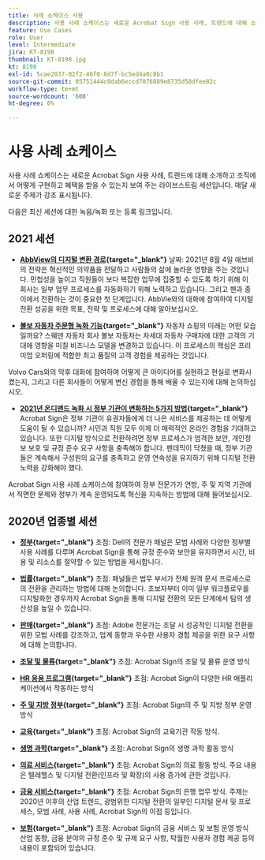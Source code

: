 ```yaml
---
title: 사례 쇼케이스 사용
description: 사용 사례 쇼케이스는 새로운 Acrobat Sign 사용 사례, 트렌드에 대해 소개하고, 조직이 이를 구현하고 혜택을 받는 방법을 보여주는 라이브스트림 세션입니다
feature: Use Cases
role: User
level: Intermediate
jira: KT-8198
thumbnail: KT-8198.jpg
kt: 8198
exl-id: 5cae2037-02f2-46f0-8d7f-bc5ed4a8c8b1
source-git-commit: 05751444c0dab6eccd7076889e8735d58dfee82c
workflow-type: tm+mt
source-wordcount: '608'
ht-degree: 0%

---
```


# 사용 사례 쇼케이스

사용 사례 쇼케이스는 새로운 Acrobat Sign 사용 사례, 트렌드에 대해 소개하고 조직에서 어떻게 구현하고 혜택을 받을 수 있는지 보여 주는 라이브스트림 세션입니다. 매달 새로운 주제가 강조 표시됩니다.

다음은 최신 세션에 대한 녹음/녹화 또는 등록 링크입니다.

## 2021 세션

* **[AbbView의 디지털 변환 경로](https://use-case-showcase-with-abbvie.joinus.adobeevents.com/){target="_blank"}**
날짜: 2021년 8월 4일
애브비의 전략은 혁신적인 의약품을 전달하고 사람들의 삶에 놀라운 영향을 주는 것입니다. 민첩성을 높이고 직원들이 보다 복잡한 업무에 집중할 수 있도록 하기 위해 이 회사는 일부 업무 프로세스를 자동화하기 위해 노력하고 있습니다. 그리고 펜과 종이에서 전환하는 것이 중요한 첫 단계입니다. AbbVie와의 대화에 참여하여 디지털 전환 성공을 위한 목표, 전략 및 프로세스에 대해 알아보십시오.

* **[볼보 자동차 주문형 녹화 기능](https://gateway.on24.com/wcc/eh/2172296/lp/2963219/adobe-sign-use-case-showcase%3A-featuring-volvo-cars/){target="_blank"}**
자동차 쇼핑의 미래는 어떤 모습일까요? 스웨덴 자동차 회사 볼보 자동차는 차세대 자동차 구매자에 대한 고객의 기대에 영향을 미칠 비즈니스 모델을 변경하고 있습니다. 이 프로세스의 핵심은 프리미엄 오퍼링에 적합한 최고 품질의 고객 경험을 제공하는 것입니다.

Volvo Cars와의 막후 대화에 참여하여 어떻게 큰 아이디어를 실현하고 현실로 변화시켰는지, 그리고 다른 회사들이 어떻게 변신 경험을 통해 배울 수 있는지에 대해 논의하십시오.

* **[2021년 온디맨드 녹화 시 정부 기관이 변화하는 5가지 방법](https://gateway.on24.com/wcc/eh/2172296/lp/2790280/5-ways-government-agencies-will-transform-in-2021-/){target="_blank"}**
Acrobat Sign은 정부 기관이 유권자들에게 더 나은 서비스를 제공하는 데 어떻게 도움이 될 수 있습니까? 시민과 직원 모두 이제 더 매력적인 온라인 경험을 기대하고 있습니다. 또한 디지털 방식으로 전환하려면 정부 프로세스가 엄격한 보안, 개인정보 보호 및 규정 준수 요구 사항을 충족해야 합니다. 팬데믹이 닥쳤을 때, 정부 기관들은 계속해서 구성원의 요구를 충족하고 운영 연속성을 유지하기 위해 디지털 전환 노력을 강화해야 했다.

Acrobat Sign 사용 사례 쇼케이스에 참여하여 정부 전문가가 연방, 주 및 지역 기관에서 직면한 문제와 정부가 계속 운영되도록 혁신을 지속하는 방법에 대해 들어보십시오.

## 2020년 업종별 세션

* **[정부](https://event.on24.com/wcc/r/2790280/7FFF27458A6834FDF8C73C5149637590?partnerref=EXL){target="_blank"}**
초점: Dell의 전문가 패널은 모범 사례와 다양한 정부별 사용 사례를 다루며 Acrobat Sign을 통해 규정 준수와 보안을 유지하면서 시간, 비용 및 리소스를 절약할 수 있는 방법을 제시합니다.

* **[법률](https://event.on24.com/wcc/r/2634329/292CA0B317E56600A114508CC55376BF?partnerref=EXL){target="_blank"}**
초점: 패널들은 법무 부서가 전체 원격 문서 프로세스로의 전환을 관리하는 방법에 대해 논의합니다. 초보자부터 이미 일부 워크플로우를 디지털화한 경우까지 Acrobat Sign을 통해 디지털 전환의 모든 단계에서 팀의 생산성을 높일 수 있습니다.

* **[판매](https://acrobat.adobe.com/us/en/business/webinars/adobe-sign-use-case-showcase-sales.html){target="_blank"}**
초점: Adobe 전문가는 조달 시 성공적인 디지털 전환을 위한 모범 사례를 강조하고, 업계 동향과 우수한 사용자 경험 제공을 위한 요구 사항에 대해 논의합니다.

* **[조달 및 물류](https://event.on24.com/wcc/r/2514418/278FB6F16C198E2B866CF487AF9514F6){target="_blank"}**
초점: Acrobat Sign의 조달 및 물류 운영 방식

* **[HR 응용 프로그램](https://event.on24.com/wcc/r/2351937/D9E34A102F309DFCAF0D07D5192BD66D){target="_blank"}**
초점: Acrobat Sign이 다양한 HR 애플리케이션에서 작동하는 방식

* **[주 및 지방 정부](https://event.on24.com/wcc/r/2351937/D9E34A102F309DFCAF0D07D5192BD66D){target="_blank"}**
초점: Acrobat Sign의 주 및 지방 정부 운영 방식

* **[교육](https://event.on24.com/wcc/r/2241711/762243D5EE65DAC44D3AE7BCCD3388A7){target="_blank"}**
초점: Acrobat Sign의 교육기관 작동 방식.

* **[생명 과학](https://event.on24.com/wcc/r/2204781/2C266134D08DDE48E17C77746F192AA6){target="_blank"}**
초점: Acrobat Sign의 생명 과학 활동 방식

* **[의료 서비스](https://event.on24.com/wcc/r/2202626/1D60C42BD396AE273CB09CF53F1051BE){target="_blank"}**
초점: Acrobat Sign의 의료 활동 방식. 주요 내용은 텔레헬스 및 디지털 전환(인프라 및 확장)의 사용 증가에 관한 것입니다.

* **[금융 서비스](https://event.on24.com/wcc/r/2177152/40A4315A5D32F21AFB5EB03E25C15992){target="_blank"}**
초점: Acrobat Sign의 은행 업무 방식. 주제는 2020년 이후의 산업 트렌드, 광범위한 디지털 전환의 일부인 디지털 문서 및 프로세스, 모범 사례, 사용 사례, Acrobat Sign의 이점 등입니다.

* **[보험](https://event.on24.com/wcc/r/2162717/1449ED610AD3B545004079728D9AE0F6){target="_blank"}**
초점: Acrobat Sign의 금융 서비스 및 보험 운영 방식 산업 동향, 금융 분야의 규정 준수 및 규제 요구 사항, 탁월한 사용자 경험 제공 등의 내용이 포함되어 있습니다.
